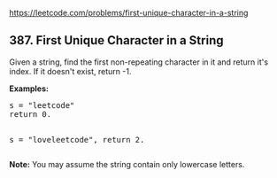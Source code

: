 https://leetcode.com/problems/first-unique-character-in-a-string

## 387. First Unique Character in a String

<div><p>
Given a string, find the first non-repeating character in it and return it's index. If it doesn't exist, return -1.
</p>
<p><b>Examples:</b>
</p><pre>s = "leetcode"
return 0.

s = "loveleetcode",
return 2.
</pre>
<p></p>
<p>
<b>Note:</b> You may assume the string contain only lowercase letters.
</p></div>
